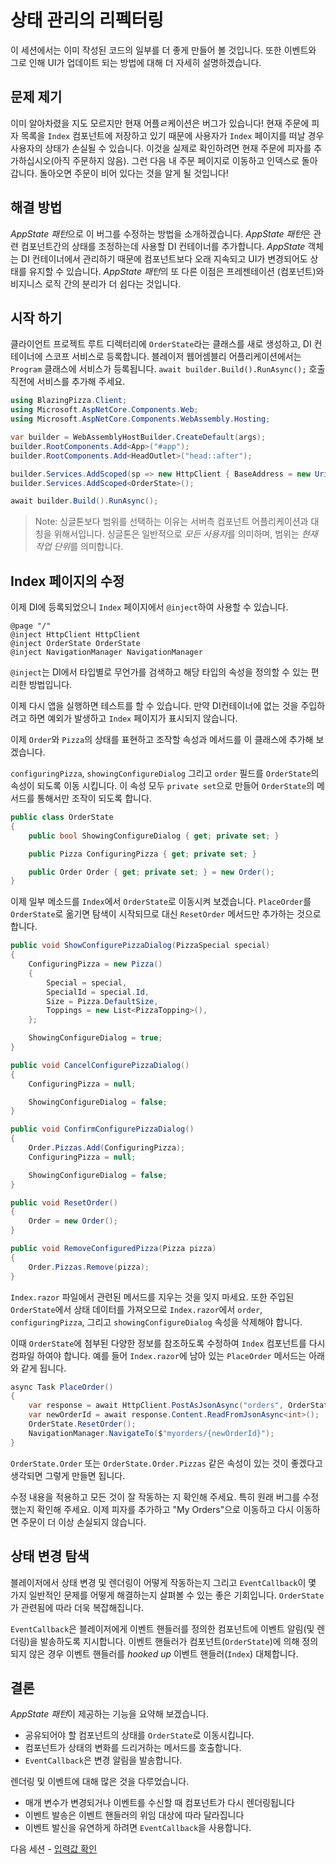 # 상태 관리의 리펙터링

이 세션에서는 이미 작성된 코드의 일부를 더 좋게 만들어 볼 것입니다. 또한 이벤트와 그로 인해 UI가 업데이트 되는 방법에 대해 더 자세히 설명하겠습니다.

## 문제 제기

이미 알아차렸을 지도 모르지만 현재 어플ㄹ케이션은 버그가 있습니다! 현재 주문에 피자 목록을 `Index` 컴포넌트에 저장하고 있기 때문에 사용자가 `Index` 페이지를 떠날 경우 사용자의 상태가 손실될 수 있습니다. 이것을 실제로 확인하려면 현재 주문에 피자를 추가하십시오(아직 주문하지 않음). 그런 다음 내 주문 페이지로 이동하고 인덱스로 돌아갑니다. 돌아오면 주문이 비어 있다는 것을 알게 될 것입니다!

## 해결 방법

*AppState 패턴*으로 이 버그를 수정하는 방법을 소개하겠습니다. *AppState 패턴*은 관련 컴포넌트간의 상태를 조정하는데 사용할 DI 컨테이너를 추가합니다. *AppState* 객체는 DI 컨테이너에서 관리하기 때문에 컴포넌트보다 오래 지속되고 UI가 변경되어도 상태를 유지할 수 있습니다. *AppState 패턴*의 또 다른 이점은 프레젠테이션 (컴포넌트)와 비지니스 로직 간의 분리가 더 쉽다는 것입니다.

## 시작 하기

클라이언트 프로젝트 루트 디렉터리에 `OrderState`라는 클래스를 새로 생성하고, DI 컨테이너에 스코프 서비스로 등록합니다. 블레이저 웹어셈블리 어플리케이션에서는 `Program` 클래스에 서비스가 등록됩니다. `await builder.Build().RunAsync();` 호출 직전에 서비스를 추가해 주세요.

```csharp
using BlazingPizza.Client;
using Microsoft.AspNetCore.Components.Web;
using Microsoft.AspNetCore.Components.WebAssembly.Hosting;

var builder = WebAssemblyHostBuilder.CreateDefault(args);
builder.RootComponents.Add<App>("#app");
builder.RootComponents.Add<HeadOutlet>("head::after");

builder.Services.AddScoped(sp => new HttpClient { BaseAddress = new Uri(builder.HostEnvironment.BaseAddress) });
builder.Services.AddScoped<OrderState>();

await builder.Build().RunAsync();
```
> Note: 싱글톤보다 범위를 선택하는 이유는 서버측 컴포넌트 어플리케이션과 대칭을 위해서입니다. 싱글톤은 일반적으로 *모든 사용자*를 의미하며, 범위는 *현재 작업 단위*를 의미합니다.

## Index 페이지의 수정

이제 DI에 등록되었으니 `Index` 페이지에서 `@inject`하여 사용할 수 있습니다.

```razor
@page "/"
@inject HttpClient HttpClient
@inject OrderState OrderState
@inject NavigationManager NavigationManager
```

`@inject`는 DI에서 타입별로 무언가를 검색하고 해당 타입의 속성을 정의할 수 있는 편리한 방법입니다. 

이제 다시 앱을 실행하면 테스트를 할 수 있습니다. 만약 DI컨테이너에 없는 것을 주입하려고 하면 예외가 발생하고 `Index` 페이지가 표시되지 않습니다.

이제 `Order`와 `Pizza`의 상태를 표현하고 조작할 속성과 메서드를 이 클래스에 추가해 보겠습니다.

`configuringPizza`, `showingConfigureDialog` 그리고 `order` 필드를 `OrderState`의 속성이 되도록 이동 시킵니다. 이 속성 모두 `private set`으로 만들어 `OrderState`의 메서드를 통해서만 조작이 되도록 합니다.

```csharp
public class OrderState
{
    public bool ShowingConfigureDialog { get; private set; }

    public Pizza ConfiguringPizza { get; private set; }

    public Order Order { get; private set; } = new Order();
}
```

이제 일부 메소드를 `Index`에서 `OrderState`로 이동시켜 보겠습니다. `PlaceOrder`를 `OrderState`로 옮기면 탐색이 시작되므로 대신 `ResetOrder` 메서드만 추가하는 것으로 합니다.

```csharp
public void ShowConfigurePizzaDialog(PizzaSpecial special)
{
    ConfiguringPizza = new Pizza()
    {
        Special = special,
        SpecialId = special.Id,
        Size = Pizza.DefaultSize,
        Toppings = new List<PizzaTopping>(),
    };

    ShowingConfigureDialog = true;
}

public void CancelConfigurePizzaDialog()
{
    ConfiguringPizza = null;

    ShowingConfigureDialog = false;
}

public void ConfirmConfigurePizzaDialog()
{
    Order.Pizzas.Add(ConfiguringPizza);
    ConfiguringPizza = null;

    ShowingConfigureDialog = false;
}

public void ResetOrder()
{
    Order = new Order();
}

public void RemoveConfiguredPizza(Pizza pizza)
{
    Order.Pizzas.Remove(pizza);
}
```

`Index.razor` 파일에서 관련된 메서드를 지우는 것을 잊지 마세요. 또한 주입된 `OrderState`에서 상태 데이터를 가져오므로 `Index.razor`에서 `order`, `configuringPizza`, 그리고 `showingConfigureDialog` 속성을 삭제해야 합니다.

이때 `OrderState`에 첨부된 다양한 정보를 참조하도록 수정하여 `Index` 컴포넌트를 다시 컴파일 하여야 합니다. 예를 들어 `Index.razor`에 남아 있는 `PlaceOrder` 메서드는 아래와 같게 됩니다.

```csharp
async Task PlaceOrder()
{
    var response = await HttpClient.PostAsJsonAsync("orders", OrderState.Order);
    var newOrderId = await response.Content.ReadFromJsonAsync<int>();
    OrderState.ResetOrder();
    NavigationManager.NavigateTo($"myorders/{newOrderId}");
}
```

`OrderState.Order` 또는 `OrderState.Order.Pizzas` 같은 속성이 있는 것이 좋겠다고 생각되면 그렇게 만들면 됩니다.

수정 내용을 적용하고 모든 것이 잘 작동하는 지 확인해 주세요. 특히 원래 버그를 수정했는지 확인해 주세요. 이제 피자를 추가하고 "My Orders"으로 이동하고 다시 이동하면 주문이 더 이상 손실되지 않습니다.

## 상태 변경 탐색

블레이저에서 상태 변경 및 렌더링이 어떻게 작동하는지 그리고 `EventCallback`이 몇 가지 일반적인 문제를 어떻게 해결하는지 살펴볼 수 있는 좋은 기회입니다. `OrderState`가 관련됨에 따라 더욱 복잡해집니다.

`EventCallback`은 블레이저에게 이벤트 핸들러를 정의한 컴포넌트에 이벤트 알림(및 렌더링)을 발송하도록 지시합니다. 이벤트 핸들러가 컴포넌트(`OrderState`)에 의해 정의되지 않은 경우 이벤트 핸들러를 *hooked up* 이벤트 핸들러(`Index`) 대체합니다.

## 결론

*AppState 패턴*이 제공하는 기능을 요약해 보겠습니다.
- 공유되어야 할 컴포넌트의 상태를 `OrderState`로 이동시킵니다.
- 컴포넌트가 상태의 변화를 드리거하는 메서드를 호출합니다.
- `EventCallback`은 변경 알림을 발송합니다.

렌더링 및 이벤트에 대해 많은 것을 다루었습니다.
- 매개 변수가 변경되거나 이벤트를 수신할 때 컴포넌트가 다시 렌더링됩니다
- 이벤트 발송은 이벤트 핸들러의 위임 대상에 따라 달라집니다
- 이벤트 발신을 유연하게 하려면 `EventCallback`을 사용합니다.

다음 세션 - [입력값 확인](05-checkout-with-validation.md)
